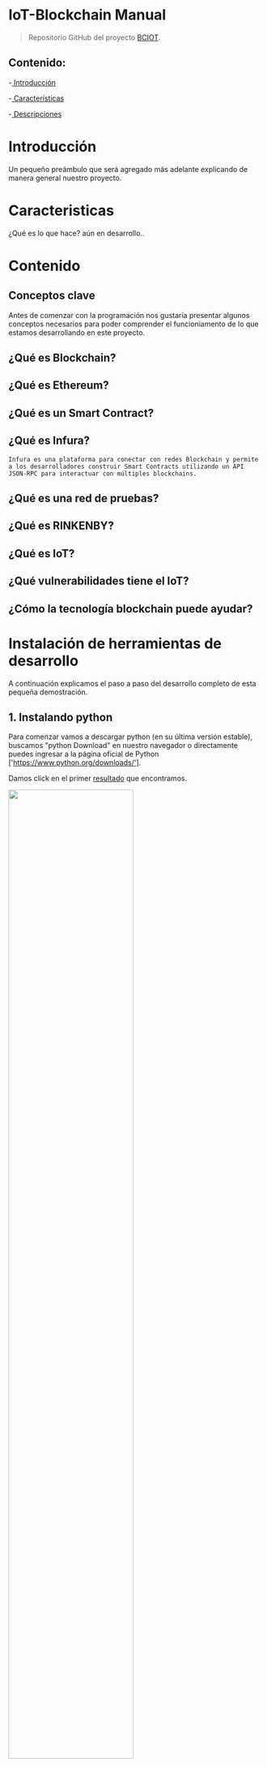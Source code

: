 # IoT-Blockchain Manual 

> Repositorio GitHub del proyecto [BCIOT](https://github.com/rafael1599/BCIOT).

## Contenido:
-[ Introducción](#introduccion)

-[ Características](#caracteristicas)

-[ Descripciones](#descripciones)
  

# Introducción
Un pequeño preámbulo que será agregado más adelante explicando de manera general nuestro proyecto.

# Caracteristicas
¿Qué es lo que hace? aún en desarrollo..
# Contenido
## Conceptos clave
Antes de comenzar con la programación nos gustaría presentar algunos conceptos necesarios para poder comprender el funcioniamento de lo que estamos desarrollando en este proyecto.

## ¿Qué es Blockchain?

## ¿Qué es Ethereum?

## ¿Qué es un Smart Contract?

## ¿Qué es Infura?
    Infura es una plataforma para conectar con redes Blockchain y permite a los desarrolladores construir Smart Contracts utilizando un API JSON-RPC para interactuar con múltiples blockchains.

## ¿Qué es una red de pruebas?

## ¿Qué es RINKENBY?

## ¿Qué es IoT?

## ¿Qué vulnerabilidades tiene el IoT?

## ¿Cómo la tecnología blockchain puede ayudar?

#

# Instalación de herramientas de desarrollo
A continuación explicamos el paso a paso del desarrollo completo de esta pequeña demostración.

## 1. Instalando python
Para comenzar vamos a descargar python (en su última versión estable), buscamos "python Download" en nuestro navegador o directamente puedes ingresar a la página oficial de Python ['https://www.python.org/downloads/'].

Damos click en el primer 
[resultado](https://www.python.org/downloads/) que encontramos.

[<img src="img/pythonDownload.png" width="70%"/>](pythonDownload.png)


Una vez dentro de la página de descarga, generalmente ya tenemos lista la versión de sistema operativo que necesitamos, pero podemos verificar dando click en el nombre del sistema operativo que estamos usando.

![Python¡](img/pythonDownload1.png)

En mi caso lo voy a descargar para SO Windows y se vería así.

![Python¡](img/pythonDownloadWindows.png)

> En este caso sería la versión seria la version 3.10.7


Damos click en el botón de descarga.

![Python¡](img/pythonDownloadWindowsDescargar.png)

Guardamos el archivo de instalación.

![Python¡](img/pythonDownloadWindowsDescargar1.png)

Guardamos en nuestro escritorio.

![Python¡](img/pythonDownloadEscritorio.png)

Ejecutamos el archivo de instalación como administrador.

![Python¡](img/pythonDownloadEscritorio1.png)

Luego simplemente damos click al botón que dice Si.

Y se te abrirá esta ventana de instalación de Python, donde **primero** nos aseguramos de tener marcada la casilla donde señalo la **X** roja y luego damos click en "Customize Installation".

![Python¡](img/pythonInstall.png)


En la siguiente vista lo dejamos tal cual como esta y damos click en "Next".

![Python¡](img/pythonInstall1.png)

Luego nos aseguramos que queden las opciones marcadas como en esta imagen así como también el lugar de instalación.

![Python¡](img/pythonInstall2.png)

Y por último vamos a dar click en "Install".

![Python¡](img/pythonInstall3.png)

Al final simplemente seleccionas el botón que dice "close" y listo terminamos de instalar Python!.

![Python¡](img/pythonInstall4.png)

## 2. Instalando Visual Studio Code
Despues de descaragr Python, nos dirijimos a la siguiente pagina ['https://code.visualstudio.com/']



![Vs code¡](img/vscodeDownload.PNG)

## 3. Programacion del backend
#### **Desarrollo del programa encargado de conectar arduino con nuestro contrato inteligente alojado en RINKENBY.**

Aqui presentamos las importaciones que vamos a utilizar para que nuestro proyecto pueda funcionar...

```python

import json
from web3 import Web3 as w3
import asyncio
import warnings
import time
import pyfirmata
from pyfirmata import Arduino, util

```
En esta parte, se ve el codigo para que la aplicacion se pueda conectar a Infura.
```python
infura_url =  '...'
w3= w3(w3.HTTPProvider(infura_url))
print(w3.isConnected())
print("...")
 
```
### En la parte de 

```python
infura_url =
```
### Se coloca el enlace que te muestra e proegrama segun la blockchain de prueba que vas a utilizar

### - En esta parte se coloca un mensjae personalizado 

```python
print("...")
```

###  Aqui se muestra el codigo para que la aplicacion se pueda conectar al Smart Contract (contrato inteligente)   
```python
contract_Address = '...'
contract_abi = json.loads('....')
 
contract = w3.eth.contract(address=contract_Address, abi=contract_abi)
```
### El contrato inteligente fue desarrollado en Remix con el lenjuage de programacion Solidity


```python
// SPDX-License-Identifier: MIT
pragma solidity ^0.8.0;
 
contract LedIoT {
 
    event manejarLED(string comando);
 
    function enviarComando(string memory _comando) public {
        emit manejarLED(_comando);
    }
}
```


## ¿ Que es Remix?
    Remix es un entorno integrado de desarrollo (IDE) basado en un navegador que integra un compilador y un entorno en tiempo de ejecución para Solidity sin los componentes orientados al servidor.

### Conexion  a arduino 
```python
board = Arduino("COM7")
```
### ¿Qué es una Arduino y para qué sirve?
    El arduino es una placa que tiene todos los elementos necesarios para conectar periféricos a las entradas y salidas de un microcontrolador. Es decir, es una placa impresa con los componentes necesarios para que funcione el microcontrolador y su comunicación con un ordenador a través de la comunicación serial.

```python
def handle_event(event):
    person_dict = json.loads(w3.toJSON(event))
    comando = person_dict["args"]
    print(comando["comando"])
    if comando["comando"] == "1":
        board.digital[13].write(1)
        print("LED encendido")
    elif comando["comando"] == "0":
        board.digital[13].write(0)
        print("LED apagado")
    elif comando["comando"] == "2":
        sys.exit("Bye bye!")
    else:
        print("la opción que elegiste no es correcta o reconocida. Intentalo de nuevo")
```
```python
async def log_loop(event_filter, poll_interval):
    while True:
        for manejarLED in event_filter.get_new_entries():
            handle_event(manejarLED)
        await asyncio.sleep(poll_interval)
```
```python
def main():
    event_filter = contract.events.manejarLED.createFilter(fromBlock='latest')
    loop = asyncio.get_event_loop()
    try:
        loop.run_until_complete(asyncio.gather(log_loop(event_filter, 2)))
    finally:
        # close loop to free up system resources
        print("Error inesperado. Cerrando programa para no dañar el equipo")
        loop.close()
 
if __name__ == "__main__":
    main()
```
```python
```
```python
```
```python
```
 ['Back to top'](#iot-blockchain)
 
## Descripciones
['Back to top'](#iot-blockchain)


